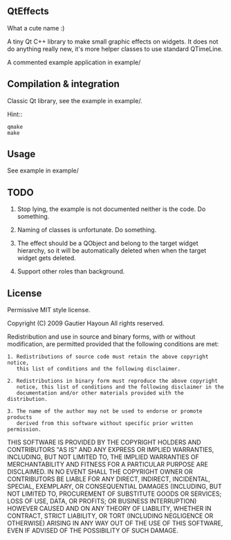QtEffects
---------

What a cute name :)

A tiny Qt C++ library to make small graphic effects on widgets.
It does not do anything really new, it's more helper classes to use standard
QTimeLine.

A commented example application in example/

Compilation & integration
---------------------------

Classic Qt library, see the example in example/.

Hint::

    qmake
    make

Usage
------

See example in example/

TODO
----

1. Stop lying, the example is not documented neither is the code. Do something.

2. Naming of classes is unfortunate. Do something.

3. The effect should be a QObject and belong to the target widget hierarchy, so
it will be automatically deleted when when the target widget gets deleted.

4. Support other roles than background.

License
-------

Permissive MIT style license.

Copyright (C) 2009 Gautier Hayoun
All rights reserved.

Redistribution and use in source and binary forms, with or without modification,
are permitted provided that the following conditions are met:

    1. Redistributions of source code must retain the above copyright notice,
       this list of conditions and the following disclaimer.

    2. Redistributions in binary form must reproduce the above copyright
       notice, this list of conditions and the following disclaimer in the
       documentation and/or other materials provided with the distribution.

    3. The name of the author may not be used to endorse or promote products
       derived from this software without specific prior written permission.

THIS SOFTWARE IS PROVIDED BY THE COPYRIGHT HOLDERS AND CONTRIBUTORS "AS IS" AND
ANY EXPRESS OR IMPLIED WARRANTIES, INCLUDING, BUT NOT LIMITED TO, THE IMPLIED
WARRANTIES OF MERCHANTABILITY AND FITNESS FOR A PARTICULAR PURPOSE ARE
DISCLAIMED. IN NO EVENT SHALL THE COPYRIGHT OWNER OR CONTRIBUTORS BE LIABLE FOR
ANY DIRECT, INDIRECT, INCIDENTAL, SPECIAL, EXEMPLARY, OR CONSEQUENTIAL DAMAGES
(INCLUDING, BUT NOT LIMITED TO, PROCUREMENT OF SUBSTITUTE GOODS OR SERVICES;
LOSS OF USE, DATA, OR PROFITS; OR BUSINESS INTERRUPTION) HOWEVER CAUSED AND ON
ANY THEORY OF LIABILITY, WHETHER IN CONTRACT, STRICT LIABILITY, OR TORT
(INCLUDING NEGLIGENCE OR OTHERWISE) ARISING IN ANY WAY OUT OF THE USE OF THIS
SOFTWARE, EVEN IF ADVISED OF THE POSSIBILITY OF SUCH DAMAGE.

